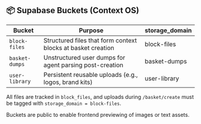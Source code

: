 ## 📦 Supabase Buckets (Context OS)

| Bucket        | Purpose | storage_domain |
|---------------|---------|----------------|
| `block-files` | Structured files that form context blocks at basket creation | block-files |
| `basket-dumps` | Unstructured user dumps for agent parsing post-creation | basket-dumps |
| `user-library` | Persistent reusable uploads (e.g., logos, brand kits) | user-library |

All files are tracked in `block_files`, and uploads during `/basket/create` must be tagged with `storage_domain = block-files`.

Buckets are public to enable frontend previewing of images or text assets.
